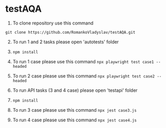 # testAQA
1. To clone repository use this command

`git clone https://github.com/RomankoVladyslav/testAQA.git`

2. To run 1 and 2 tasks please open 'autotests' folder

3. `npm install`
4. To run 1 case please use this command
`npx playwright test case1 --headed`
   
5. To run 2 case please use this command 
`npx playwright test case2 --headed`
   
6. To run API tasks (3 and 4 case) please open 'testapi' folder

7. `npm install`

8. To run 3 case please use this command
`npx jest case3.js`
   
9. To run 4 case please use this command 
`npx jest case4.js`